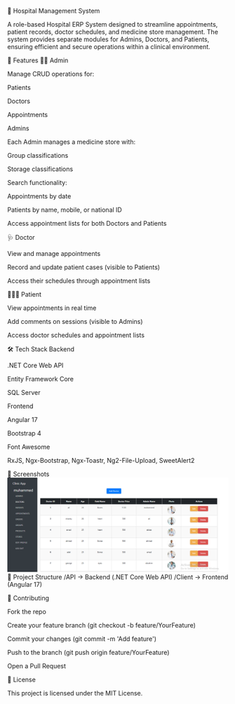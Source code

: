🏥 Hospital Management System

A role-based Hospital ERP System designed to streamline appointments, patient records, doctor schedules, and medicine store management.
The system provides separate modules for Admins, Doctors, and Patients, ensuring efficient and secure operations within a clinical environment.

🚀 Features
👨‍💼 Admin

Manage CRUD operations for:

Patients

Doctors

Appointments

Admins

Each Admin manages a medicine store with:

Group classifications

Storage classifications

Search functionality:

Appointments by date

Patients by name, mobile, or national ID

Access appointment lists for both Doctors and Patients

🩺 Doctor

View and manage appointments

Record and update patient cases (visible to Patients)

Access their schedules through appointment lists

🧑‍🤝‍🧑 Patient

View appointments in real time

Add comments on sessions (visible to Admins)

Access doctor schedules and appointment lists

🛠️ Tech Stack
Backend

.NET Core Web API

Entity Framework Core

SQL Server

Frontend

Angular 17

Bootstrap 4

Font Awesome

RxJS, Ngx-Bootstrap, Ngx-Toastr, Ng2-File-Upload, SweetAlert2

📸 Screenshots
![imagealt](https://github.com/muhammed123939/clinic/blob/be6807063b5716397f5761c5aac5304bd7f4ff65/screen%201.png)
📂 Project Structure
/API        -> Backend (.NET Core Web API)
/Client     -> Frontend (Angular 17)

🤝 Contributing

Fork the repo

Create your feature branch (git checkout -b feature/YourFeature)

Commit your changes (git commit -m 'Add feature')

Push to the branch (git push origin feature/YourFeature)

Open a Pull Request

📜 License

This project is licensed under the MIT License.
